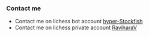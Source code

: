 ### Contact me
- Contact me on lichess bot account [hyper-Stockfish](https://lichess.org/inbox/hyper-stockfish)
- Contact me on lichess private account [RaviharaV](https://lichess.org/inbox/RaviharaV)
